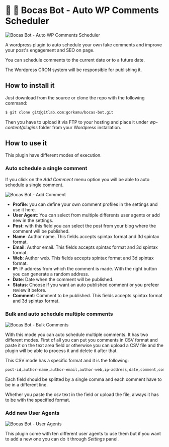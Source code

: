 # 💋 💋 Bocas Bot - Auto WP Comments Scheduler

![Bocas Bot - Auto WP Comments Scheduler](https://i.imgur.com/wr8XZ0I.png)

A wordpress plugin to auto schedule your own fake comments and improve your post's engagement and SEO on page.

You can schedule comments to the current date or to a future date.

The Wordpress CRON system will be responsible for publishing it.

## How to install it

Just download from the source or clone the repo with the following command:

``` bash
$ git clone git@gitlab.com:gorkamu/bocas-bot.git
``` 

Then you have to upload it via FTP to your hosting and place it under *wp-content/plugins* folder from your Wordpress installation.

## How to use it

This plugin have different modes of execution.

### Auto schedule a single comment

If you click on the *Add Comment* menu option you will be able to auto schedule a single comment.

![Bocas Bot - Add Comment](https://i.imgur.com/riWwdXL.png)

- **Profile**: you can define your own comment profiles in the settings and use it here.
- **User Agent**: You can select from multiple differents user agents or add new in the settings.
- **Post**: with this field you can select the post from your blog where the comment will be published.
- **Name**: Author name. This fields accepts spintax format and 3d spintax format.
- **Email**: Author email. This fields accepts spintax format and 3d spintax format.
- **Web**: Author web. This fields accepts spintax format and 3d spintax format.
- **IP**: IP address from which the comment is made. With the right button you can generate a random address.
- **Date**: Date when the comment will be published.
- **Status**: Choose if you want an auto published comment or you prefeer review it before.
- **Comment**: Comment to be published. This fields accepts spintax format and 3d spintax format.

### Bulk and auto schedule multiple comments

![Bocas Bot - Bulk Comments](https://i.imgur.com/ojKFhMQ.png)

With this mode you can auto schedule multiple comments.
It has two different modes.
First of all you can put you comments in CSV format and paste it on the text area field or otherwise you can upload a CSV file and the plugin will be able to process it and delete it after that.

This CSV mode has a specific format and it is the following:

``` bash
post-id,author-name,author-email,author-web,ip-address,date,comment,comment-status,user-agent
```

Each field should be splitted by a single comma and each comment have to be in a different line.

Whether you paste the csv text in the field or upload the file, always it has to be with the specified format.

### Add new User Agents

![Bocas Bot - User Agents](https://i.imgur.com/JpMv2gq.png)

This plugin come with ten different user agents to use them but if you want to add a new one you can do it through *Settings* panel.  